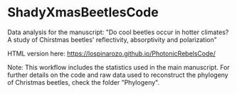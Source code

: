 # ShadyXmasBeetlesCode
 
Data analysis for the manuscript: "Do cool beetles occur in hotter climates? A study of Chirstmas beetles' reflectivity, absorptivity and polarization"

HTML version here: https://lospinarozo.github.io/PhotonicRebelsCode/

Note: This workflow includes the statistics used in the main manuscript. For further details on the code and raw data used to reconstruct the phylogeny of Christmas beetles, check the folder "Phylogeny".
